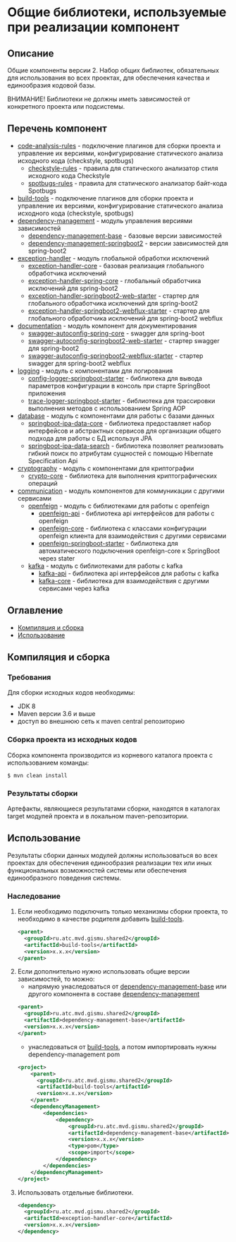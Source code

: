 # Общие библиотеки, используемые при реализации компонент

## Описание

Общие компоненты версии 2. Набор общих библиотек, обязательных для использования во всех проектах, 
для обеспечения качества и единообразия кодовой базы.

ВНИМАНИЕ! Библиотеки не должны иметь зависимостей от конкретного проекта или подсистемы.

## Перечень компонент

- [code-analysis-rules](code-analysis-rules/README.md) - подключение плагинов для сборки проекта и управление их версиями, конфигурирование статического анализа исходного кода (checkstyle, spotbugs)
  - [checkstyle-rules](code-analysis-rules/checkstyle-rules/README.md) - правила для статического анализатор стиля исходного кода Checkstyle
  - [spotbugs-rules](code-analysis-rules/spotbugs-rules/README.md) - правила для статического анализатор байт-кода Spotbugs
- [build-tools](build-tools/README.md) - подключение плагинов для сборки проекта и управление их версиями, конфигурирование статического анализа исходного кода (checkstyle, spotbugs)
- [dependency-management](dependency-management/README.md) - модуль управления версиями зависимостей
  - [dependency-management-base](dependency-management/dependency-management-base/README.md) - базовые версии зависимостей
  - [dependency-management-springboot2](dependency-management/dependency-management-springboot2/README.md) - версии зависимостей для spring-boot2
- [exception-handler](exception-handler/README.md) - модуль глобальной обработки исключений
  - [exception-handler-core](exception-handler/exception-handler-core/README.md) - базовая реализация глобального обработчика исключений
  - [exception-handler-spring-core](exception-handler/exception-handler-spring-core/README.md) - глобальный обработчика исключений для spring-boot2
  - [exception-handler-springboot2-web-starter](exception-handler/exception-handler-springboot2-web-starter/README.md) - стартер для глобального обработчика исключений для spring-boot2
  - [exception-handler-springboot2-webflux-starter](exception-handler/exception-handler-springboot2-webflux-starter/README.md) - стартер для глобального обработчика исключений для spring-boot2 webflux
- [documentation](documentation/README.md) - модуль компонент для документирования
  - [swagger-autoconfig-spring-core](documentation/swagger-autoconfig-spring-core/README.md) - swagger для spring-boot
  - [swagger-autoconfig-springboot2-web-starter](documentation/swagger-autoconfig-springboot2-web-starter/README.md) - стартер swagger для spring-boot2
  - [swagger-autoconfig-springboot2-webflux-starter](documentation/swagger-autoconfig-springboot2-webflux-starter/README.md) - стартер swagger для spring-boot2 webflux
- [logging](logging/README.md) - модуль с компонентами для логирования
  - [config-logger-springboot-starter](logging/config-logger-springboot-starter/README.md) - библиотека для вывода параметров конфигурации в консоль при старте SpringBoot приложения
  - [trace-logger-springboot-starter](logging/trace-logger-springboot-starter/README.md) - библиотека для трассировки выполнения методов с использованием Spring AOP
- [database](database/README.md) - модуль с компонентами для работы с базами данных
  - [springboot-jpa-data-core](database/springboot-jpa-data-core/README.md) - библиотека предоставляет набор интерфейсов и абстрактных сервисов для организации общего подхода для работы с БД используя JPA
  - [springboot-jpa-data-search](database/springboot-jpa-data-search/README.md) - библиотека позволяет реализовать гибкий поиск по атрибутам сущностей с помощью Hibernate Specification Api
- [cryptography](cryptography/README.md) - модуль с компонентами для криптографии
  - [crypto-core](cryptography/crypto-core/README.md) - библиотека для выполнения криптографических операций
- [communication](communication/README.md) - модуль компонентов для коммуникации с другими сервисами
  - [openfeign](communication/openfeign/README.md) - модуль с библиотеками для работы с openfeign
    - [openfeign-api](communication/openfeign/openfeign-api/README.md) - библиотека api интерфейсов для работы с openfeign
    - [openfeign-core](communication/openfeign/openfeign-core/README.md) - библиотека с классами конфигурации openfeign клиента для взаимодействия с другими сервисами
    - [openfeign-springboot-starter](communication/openfeign/openfeign-springboot-starter/README.md) - библиотека для автоматического подключения openfeign-core к SpringBoot через stater
  - [kafka](communication/kafka) - модуль с библиотеками для работы с kafka
    - [kafka-api](communication/kafka/kafka-api/README.md) - библиотека api интерфейсов для работы с kafka
    - [kafka-core](communication/kafka/kafka-core/README.md) - библиотека для взаимодействия с другими сервисами через kafka

## Оглавление
- [Компиляция и сборка](#компиляция-и-сборка)
- [Использование](#использование)

## Компиляция и сборка

### Требования

Для сборки исходных кодов необходимы:
- JDK 8
- Maven версии 3.6 и выше
- доступ во внешнюю сеть к maven central репозиторию

### Сборка проекта из исходных кодов

Сборка компонента производится из корневого каталога проекта с использованием команды:
```shell
$ mvn clean install
```

### Результаты сборки

Артефакты, являющиеся результатами сборки, находятся в каталогах target модулей проекта и в локальном maven-репозитории.

## Использование

Результаты сборки данных модулей должны использоваться во всех проектах для обеспечения единообразия реализации 
тех или иных функциональных возможностей системы или обеспечения единообразного поведения системы.

### Наследование
1. Если необходимо подключить только механизмы сборки проекта, то необходимо в качестве родителя добавить [build-tools](build-tools/README.md).
    ```xml
    <parent>
      <groupId>ru.atc.mvd.gismu.shared2</groupId>
      <artifactId>build-tools</artifactId>
      <version>x.x.x</version>
    </parent>
    ```
2. Если дополнительно нужно использовать общие версии зависимостей, то можно:
   - напрямую унаследоваться от [dependency-management-base](dependency-management/dependency-management-base/README.md) 
     или другого компонента в составе [dependency-management](dependency-management/README.md)
    ```xml
    <parent>
      <groupId>ru.atc.mvd.gismu.shared2</groupId>
      <artifactId>dependency-management-base</artifactId>
      <version>x.x.x</version>
    </parent>
    ```
   - унаследоваться от [build-tools](build-tools/README.md), а потом импортировать нужны dependency-management pom
    ```xml
    <project>
        <parent>
          <groupId>ru.atc.mvd.gismu.shared2</groupId>
          <artifactId>build-tools</artifactId>
          <version>x.x.x</version>
        </parent>
        <dependencyManagement>
            <dependencies>
                <dependency>
                    <groupId>ru.atc.mvd.gismu.shared2</groupId>
                    <artifactId>dependency-management-base</artifactId>
                    <version>x.x.x</version>
                    <type>pom</type>
                    <scope>import</scope>
                </dependency>
            </dependencies>
        </dependencyManagement>
    </project>
    ```
3. Использовать отдельные библиотеки.
    ```xml
    <dependency>
      <groupId>ru.atc.mvd.gismu.shared2</groupId>
      <artifactId>exception-handler-core</artifactId>
      <version>x.x.x</version>
    </dependency>
    ```